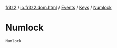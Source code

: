 [fritz2](../../../index.md) / [io.fritz2.dom.html](../../index.md) / [Events](../index.md) / [Keys](index.md) / [Numlock](./-numlock.md)

# Numlock

`Numlock`